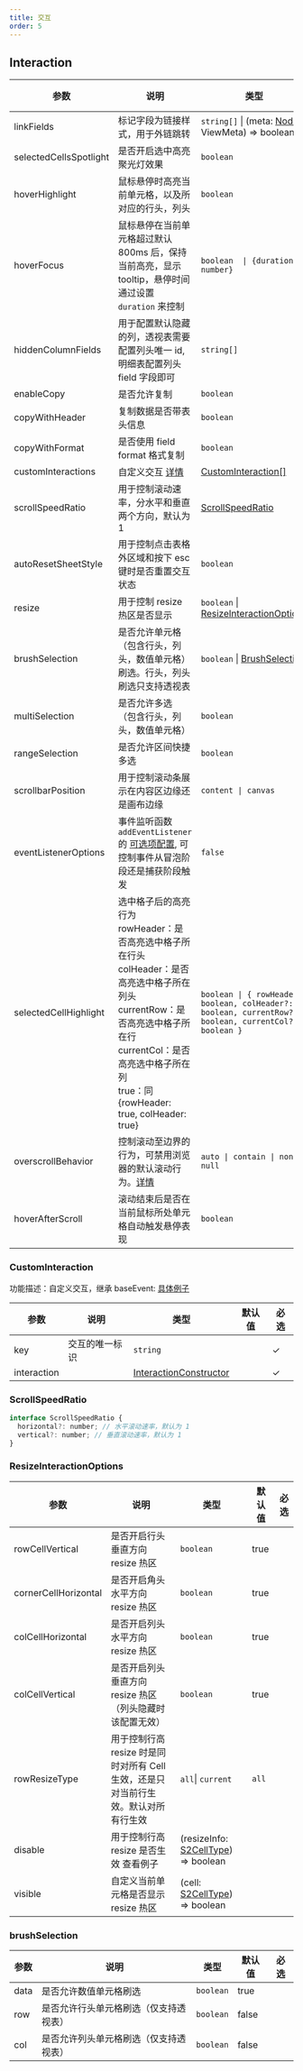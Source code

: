 ```yaml
---
title: 交互
order: 5
---
```


## Interaction

| 参数    | 说明   | 类型                                        | 默认值   |        必选        |
| -------- | ----------- |-------------------------------------------| -------- | ---------------- |
| linkFields  | 标记字段为链接样式，用于外链跳转  | `string[]` \| (meta: [Node](/docs/api/basic-class/node) \| ViewMeta) => boolean    |    |    |
| selectedCellsSpotlight               | 是否开启选中高亮聚光灯效果    | `boolean`                                 | `false`      |                  |
| hoverHighlight                       | 鼠标悬停时高亮当前单元格，以及所对应的行头，列头                                                                                                               | `boolean`                                 | `true`                                                |                  |
| hoverFocus                           | 鼠标悬停在当前单元格超过默认 800ms 后，保持当前高亮，显示 tooltip，悬停时间通过设置 `duration` 来控制   | `boolean  \| {duration: number}`                                   |      `true`      |       |
| hiddenColumnFields                   | 用于配置默认隐藏的列，透视表需要配置列头唯一 id, 明细表配置列头 field 字段即可                                                                                          | `string[]`                                |                                                       |                  |
| enableCopy                           | 是否允许复制                                                                                                                                 | `boolean`                                 | `false`                                               |                  |
| copyWithHeader                       | 复制数据是否带表头信息                                                                                                                            | `boolean`                                 | `false`                                               |                  |
| copyWithFormat                       | 是否使用 field format 格式复制                                                                                                                 | `boolean`                                 | `false`                                               |                  |
| customInteractions                   | 自定义交互 [详情](/docs/manual/advanced/interaction/custom)                                                                                | [CustomInteraction[]](#custominteraction) |                                                       |                  |
| scrollSpeedRatio                     | 用于控制滚动速率，分水平和垂直两个方向，默认为 1                                                                                                              | [ScrollSpeedRatio](#scrollspeedratio)     |                                                       |                  |
| autoResetSheetStyle                  | 用于控制点击表格外区域和按下 esc 键时是否重置交互状态                                                                                                          | `boolean`                                 | `true`                                                |                  |
| resize                               | 用于控制 resize 热区是否显示     | `boolean`  \| [ResizeInteractionOptions](#resizeinteractionoptions) |      `true`      |       |
| brushSelection         | 是否允许单元格（包含行头，列头，数值单元格）刷选。行头，列头刷选只支持透视表     | `boolean` \|  [BrushSelection](#brushSelection)  | `true`                         |     |  1.29.0 后支持 [BrushSelection](#brushSelection)   |
| multiSelection                       | 是否允许多选 （包含行头，列头，数值单元格）                                                                                                                 | `boolean`                                 | `true`                                                |                  |
| rangeSelection                       | 是否允许区间快捷多选                                                                                                                             | `boolean`                                 | `true`                                                |                  |
| scrollbarPosition                    | 用于控制滚动条展示在内容区边缘还是画布边缘                                                                                                                  | `content \| canvas`                                              |    `content`     |   |
| eventListenerOptions                 | 事件监听函数 `addEventListener` 的 [可选项配置](https://developer.mozilla.org/zh-CN/docs/Web/API/EventTarget/addEventListener), 可控制事件从冒泡阶段还是捕获阶段触发 | `false`                                   |                                                       |
| selectedCellHighlight                | 选中格子后的高亮行为<br/>rowHeader：是否高亮选中格子所在行头<br/>colHeader：是否高亮选中格子所在列头<br/>currentRow：是否高亮选中格子所在行<br/>currentCol：是否高亮选中格子所在列<br/>true：同{rowHeader: true, colHeader: true}     | `boolean \| { rowHeader?: boolean, colHeader?: boolean, currentRow?: boolean, currentCol?: boolean }` | `false`                                               |                  |
| overscrollBehavior                   | 控制滚动至边界的行为，可禁用浏览器的默认滚动行为。[详情](/docs/manual/advanced/interaction/basic/#修改滚动至边界行为)  | `auto \| contain \| none \| null`  |  `auto` |
| hoverAfterScroll                   | 滚动结束后是否在当前鼠标所处单元格自动触发悬停表现  | `boolean`  |  `false` |

### CustomInteraction

功能描述：自定义交互，继承 baseEvent:  [具体例子](/docs/manual/advanced/interaction/custom)

| 参数        | 说明           | 类型                                              | 默认值 | 必选  |
| ----------- | -------------- | ------------------------------------------------- | ------ | --- |
| key         | 交互的唯一标识 | `string`                                          |        |   ✓   |
| interaction |                | [InteractionConstructor](/docs/api/basic-class/interaction#interactionconstructor) |        |   ✓   |

### ScrollSpeedRatio

```js
interface ScrollSpeedRatio {
  horizontal?: number; // 水平滚动速率，默认为 1
  vertical?: number; // 垂直滚动速率，默认为 1
}
```

### ResizeInteractionOptions

| 参数                 | 说明     | 类型    | 默认值 | 必选  |
| -------------------- | ------- | ----------------- | ------ | --- |
| rowCellVertical      | 是否开启行头垂直方向 resize 热区                                                   | `boolean`         | true   |       |
| cornerCellHorizontal | 是否开启角头水平方向 resize 热区                                                   | `boolean`         | true   |       |
| colCellHorizontal    | 是否开启列头水平方向 resize 热区                                                   | `boolean`         | true   |       |
| colCellVertical      | 是否开启列头垂直方向 resize 热区 （列头隐藏时该配置无效）                                                   | `boolean`         | true   |       |
| rowResizeType        | 用于控制行高 resize 时是同时对所有 Cell 生效，还是只对当前行生效。默认对所有行生效 | `all`\| `current` | `all`  |       |
| disable        | 用于控制行高 resize 是否生效 查看例子 | (resizeInfo: [S2CellType](/docs/api/components/sheet-component#resizeinfo)) => boolean |   |       |
| visible        | 自定义当前单元格是否显示 resize 热区 | (cell: [S2CellType](/docs/api/basic-class/base-cell)) => boolean |   |       |

### brushSelection

| 参数              | 说明                  | 类型              | 默认值   | 必选  |
| ----------------- | --------------------- | ----------------- | ------- | --- |
| data            | 是否允许数值单元格刷选         | `boolean`         | true  |       |
| row             | 是否允许行头单元格刷选（仅支持透视表） | `boolean`         | false |       |
| col             | 是否允许列头单元格刷选（仅支持透视表） | `boolean`         | false |       |
